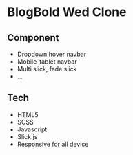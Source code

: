 # BlogBold Wed Clone

## Component
    
* Dropdown hover navbar
* Mobile-tablet navbar
* Multi slick, fade slick
* ...


## Tech

* HTML5
* SCSS
* Javascript
* Slick.js
* Responsive for all device


